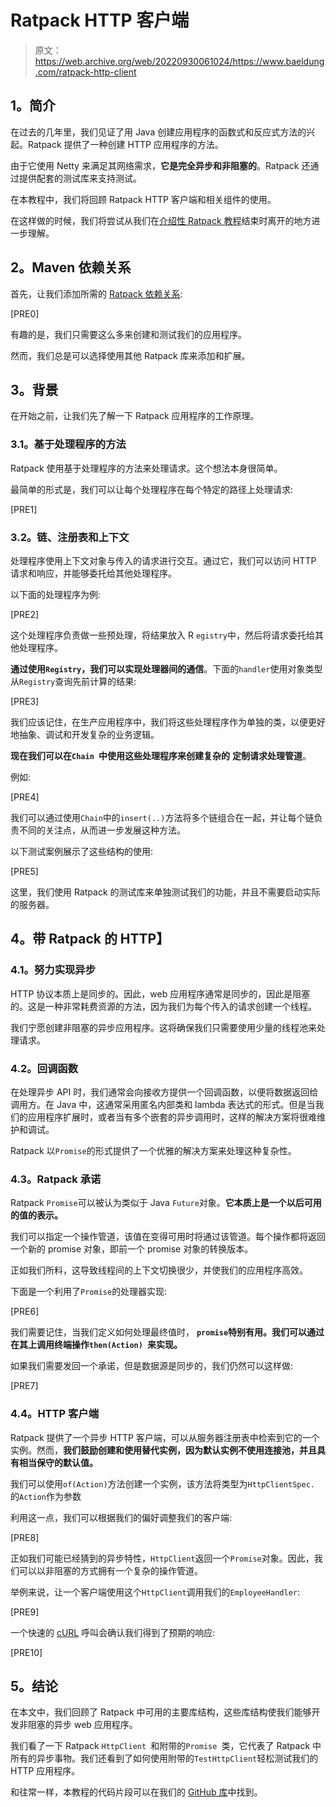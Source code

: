 # Ratpack HTTP 客户端

> 原文：<https://web.archive.org/web/20220930061024/https://www.baeldung.com/ratpack-http-client>

## **1。简介**

在过去的几年里，我们见证了用 Java 创建应用程序的函数式和反应式方法的兴起。Ratpack 提供了一种创建 HTTP 应用程序的方法。

由于它使用 Netty 来满足其网络需求，**它是完全异步和非阻塞的**。Ratpack 还通过提供配套的测试库来支持测试。

在本教程中，我们将回顾 Ratpack HTTP 客户端和相关组件的使用。

在这样做的时候，我们将尝试从我们在[介绍性 Ratpack 教程](/web/20220627182323/https://www.baeldung.com/ratpack)结束时离开的地方进一步理解。

## **2。Maven 依赖关系**

首先，让我们添加所需的 [Ratpack 依赖关系](https://web.archive.org/web/20220627182323/https://search.maven.org/search?q=io.ratpack):

[PRE0]

有趣的是，我们只需要这么多来创建和测试我们的应用程序。

然而，我们总是可以选择使用其他 Ratpack 库来添加和扩展。

## **3。背景**

在开始之前，让我们先了解一下 Ratpack 应用程序的工作原理。

### **3.1。基于处理程序的方法**

Ratpack 使用基于处理程序的方法来处理请求。这个想法本身很简单。

最简单的形式是，我们可以让每个处理程序在每个特定的路径上处理请求:

[PRE1]

### **3.2。链、注册表和上下文**

处理程序使用上下文对象与传入的请求进行交互。通过它，我们可以访问 HTTP 请求和响应，并能够委托给其他处理程序。

以下面的处理程序为例:

[PRE2]

这个处理程序负责做一些预处理，将结果放入 R `egistry`中，然后将请求委托给其他处理程序。

**通过使用`Registry`，我们可以实现处理器间的通信**。下面的`handler`使用对象类型从`Registry`查询先前计算的结果:

[PRE3]

我们应该记住，在生产应用程序中，我们将这些处理程序作为单独的类，以便更好地抽象、调试和开发复杂的业务逻辑。

**现在我们可以在`Chain `中使用这些处理程序来创建复杂的** **定制请求处理管道**。

例如:

[PRE4]

我们可以通过使用`Chain`中的`insert(..)`方法将多个链组合在一起，并让每个链负责不同的关注点，从而进一步发展这种方法。

以下测试案例展示了这些结构的使用:

[PRE5]

这里，我们使用 Ratpack 的测试库来单独测试我们的功能，并且不需要启动实际的服务器。

## **4。带 Ratpack 的 HTTP】**

### **4.1。努力实现异步**

HTTP 协议本质上是同步的。因此，web 应用程序通常是同步的，因此是阻塞的。这是一种非常耗费资源的方法，因为我们为每个传入的请求创建一个线程。

我们宁愿创建非阻塞的异步应用程序。这将确保我们只需要使用少量的线程池来处理请求。

### **4.2。回调函数**

在处理异步 API 时，我们通常会向接收方提供一个回调函数，以便将数据返回给调用方。在 Java 中，这通常采用匿名内部类和 lambda 表达式的形式。但是当我们的应用程序扩展时，或者当有多个嵌套的异步调用时，这样的解决方案将很难维护和调试。

Ratpack 以`Promise`的形式提供了一个优雅的解决方案来处理这种复杂性。

### **4.3。Ratpack 承诺**

Ratpack `Promise`可以被认为类似于 Java `Future`对象。**它本质上是一个以后可用的值的表示。**

我们可以指定一个操作管道，该值在变得可用时将通过该管道。每个操作都将返回一个新的 promise 对象，即前一个 promise 对象的转换版本。

正如我们所料，这导致线程间的上下文切换很少，并使我们的应用程序高效。

下面是一个利用了`Promise`的处理器实现:

[PRE6]

我们需要记住，当我们定义如何处理最终值时， **`promise`特别有用。我们可以通过在其上调用终端操作`then(Action) `来实现。**

如果我们需要发回一个承诺，但是数据源是同步的，我们仍然可以这样做:

[PRE7]

### 4.4。HTTP 客户端

Ratpack 提供了一个异步 HTTP 客户端，可以从服务器注册表中检索到它的一个实例。然而，**我们鼓励创建和使用替代实例，因为默认实例不使用连接池，并且具有相当保守的默认值。**

我们可以使用`of(Action)`方法创建一个实例，该方法将类型为`HttpClientSpec.` 的`Action`作为参数

利用这一点，我们可以根据我们的偏好调整我们的客户端:

[PRE8]

正如我们可能已经猜到的异步特性，`HttpClient`返回一个`Promise`对象。因此，我们可以以非阻塞的方式拥有一个复杂的操作管道。

举例来说，让一个客户端使用这个`HttpClient`调用我们的`EmployeeHandler`:

[PRE9]

一个快速的 [cURL](/web/20220627182323/https://www.baeldung.com/curl-rest) 呼叫会确认我们得到了预期的响应:

[PRE10]

## **5。结论**

在本文中，我们回顾了 Ratpack 中可用的主要库结构，这些库结构使我们能够开发非阻塞的异步 web 应用程序。

我们看了一下 Ratpack `HttpClient `和附带的`Promise `类，它代表了 Ratpack 中所有的异步事物。我们还看到了如何使用附带的`TestHttpClient`轻松测试我们的 HTTP 应用程序。

和往常一样，本教程的代码片段可以在我们的 [GitHub 库](https://web.archive.org/web/20220627182323/https://github.com/eugenp/tutorials/tree/master/ratpack)中找到。